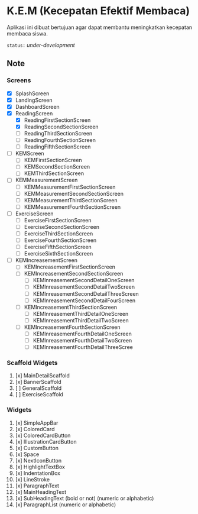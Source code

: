 # K.E.M (Kecepatan Efektif Membaca)

Aplikasi ini dibuat bertujuan agar dapat membantu meningkatkan kecepatan membaca siswa.

`status:` *under-development*

## Note

### Screens

- [x] SplashScreen
- [x] LandingScreen
- [x] DashboardScreen
- [x] ReadingScreen
  - [x] ReadingFirstSectionScreen
  - [x] ReadingSecondSectionScreen
  - [ ] ReadingThirdSectionScreen
  - [ ] ReadingFourthSectionScreen
  - [ ] ReadingFifthSectionScreen
- [ ] KEMScreen
  - [ ] KEMFirstSectionScreen
  - [ ] KEMSecondSectionScreen
  - [ ] KEMThirdSectionScreen
- [ ] KEMMeasurementScreen
  - [ ] KEMMeasurementFirstSectionScreen
  - [ ] KEMMeasurementSecondSectionScreen
  - [ ] KEMMeasurementThirdSectionScreen
  - [ ] KEMMeasurementFourthSectionScreen
- [ ] ExerciseScreen
  - [ ] ExerciseFirstSectionScreen
  - [ ] ExerciseSecondSectionScreen
  - [ ] ExerciseThirdSectionScreen
  - [ ] ExerciseFourthSectionScreen
  - [ ] ExerciseFifthSectionScreen
  - [ ] ExerciseSixthSectionScreen
- [ ] KEMIncreasementScreen
  - [ ] KEMIncreasementFirstSectionScreen
  - [ ] KEMIncreasementSecondSectionScreen
    - [ ] KEMInreasementSecondDetailOneScreen
    - [ ] KEMInreasementSecondDetailTwoScreen
    - [ ] KEMInreasementSecondDetailThreeScreen
    - [ ] KEMInreasementSecondDetailFourScreen
  - [ ] KEMIncreasementThirdSectionScreen
    - [ ] KEMInreasementThirdDetailOneScreen
    - [ ] KEMInreasementThirdDetailTwoScreen
  - [ ] KEMIncreasementFourthSectionScreen
    - [ ] KEMInreasementFourthDetailOneScreen
    - [ ] KEMInreasementFourthDetailTwoScreen
    - [ ] KEMInreasementFourthDetailThreeScree

### Scaffold Widgets

 1. [x] MainDetailScaffold
 2. [x] BannerScaffold
 3. [ ] GeneralScaffold
 4. [ ] ExerciseScaffold

### Widgets

 1. [x] SimpleAppBar
 1. [x] ColoredCard
 1. [x] ColoredCardButton
 1. [x] IllustrationCardButton
 1. [x] CustomButton
 1. [x] Space
 1. [x] NextIconButton
 1. [x] HighlightTextBox
 1. [x] IndentationBox
 1. [x] LineStroke
 1. [x] ParagraphText
 1. [x] MainHeadingText
 1. [x] SubHeadingText (bold or not) (numeric or alphabetic)
 1. [x] ParagraphList (numeric or alphabetic)
